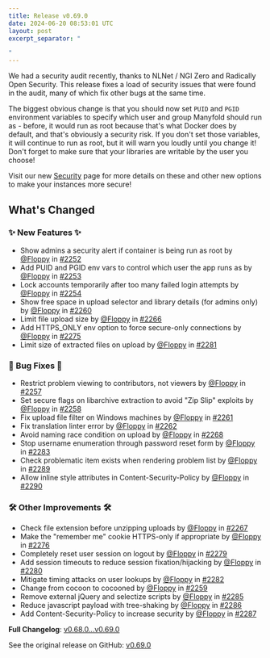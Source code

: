 ```yaml
---
title: Release v0.69.0
date: 2024-06-20 08:53:01 UTC
layout: post
excerpt_separator: "

"
---
```

We had a security audit recently, thanks to NLNet / NGI Zero and Radically Open Security. This release fixes a load of security issues that were found in the audit, many of which fix other bugs at the same time.

The biggest obvious change is that you should now set `PUID` and `PGID` environment variables to specify which user and group Manyfold should run as - before, it would run as root because that's what Docker does by default, and that's obviously a security risk. If you don't set those variables, it will continue to run as root, but it will warn you loudly until you change it! Don't forget to make sure that your libraries are writable by the user you choose!

Visit our new [Security](https://manyfold.app/sysadmin/security) page for more details on these and other new options to make your instances more secure!

<!-- Release notes generated using configuration in .github/release.yml at main -->

## What's Changed
### ✨ New Features ✨
* Show admins a security alert if container is being run as root by [@Floppy](https://github.com/Floppy) in [#2252](https://github.com/manyfold3d/manyfold/pull/2252)
* Add PUID and PGID env vars to control which user the app runs as by [@Floppy](https://github.com/Floppy) in [#2253](https://github.com/manyfold3d/manyfold/pull/2253)
* Lock accounts temporarily after too many failed login attempts by [@Floppy](https://github.com/Floppy) in [#2254](https://github.com/manyfold3d/manyfold/pull/2254)
* Show free space in upload selector and library details (for admins only) by [@Floppy](https://github.com/Floppy) in [#2260](https://github.com/manyfold3d/manyfold/pull/2260)
* Limit file upload size by [@Floppy](https://github.com/Floppy) in [#2266](https://github.com/manyfold3d/manyfold/pull/2266)
* Add HTTPS_ONLY env option to force secure-only connections by [@Floppy](https://github.com/Floppy) in [#2275](https://github.com/manyfold3d/manyfold/pull/2275)
* Limit size of extracted files on upload by [@Floppy](https://github.com/Floppy) in [#2281](https://github.com/manyfold3d/manyfold/pull/2281)
### 🐛 Bug Fixes 🐛
* Restrict problem viewing to contributors, not viewers by [@Floppy](https://github.com/Floppy) in [#2257](https://github.com/manyfold3d/manyfold/pull/2257)
* Set secure flags on libarchive extraction to avoid "Zip Slip" exploits by [@Floppy](https://github.com/Floppy) in [#2258](https://github.com/manyfold3d/manyfold/pull/2258)
* Fix upload file filter on Windows machines by [@Floppy](https://github.com/Floppy) in [#2261](https://github.com/manyfold3d/manyfold/pull/2261)
* Fix translation linter error by [@Floppy](https://github.com/Floppy) in [#2262](https://github.com/manyfold3d/manyfold/pull/2262)
* Avoid naming race condition on upload by [@Floppy](https://github.com/Floppy) in [#2268](https://github.com/manyfold3d/manyfold/pull/2268)
* Stop username enumeration through password reset form by [@Floppy](https://github.com/Floppy) in [#2283](https://github.com/manyfold3d/manyfold/pull/2283)
* Check problematic item exists when rendering problem list by [@Floppy](https://github.com/Floppy) in [#2289](https://github.com/manyfold3d/manyfold/pull/2289)
* Allow inline style attributes in Content-Security-Policy by [@Floppy](https://github.com/Floppy) in [#2290](https://github.com/manyfold3d/manyfold/pull/2290)
### 🛠️ Other Improvements 🛠️
* Check file extension before unzipping uploads by [@Floppy](https://github.com/Floppy) in [#2267](https://github.com/manyfold3d/manyfold/pull/2267)
* Make the "remember me" cookie HTTPS-only if appropriate by [@Floppy](https://github.com/Floppy) in [#2276](https://github.com/manyfold3d/manyfold/pull/2276)
* Completely reset user session on logout by [@Floppy](https://github.com/Floppy) in [#2279](https://github.com/manyfold3d/manyfold/pull/2279)
* Add session timeouts to reduce session fixation/hijacking by [@Floppy](https://github.com/Floppy) in [#2280](https://github.com/manyfold3d/manyfold/pull/2280)
* Mitigate timing attacks on user lookups by [@Floppy](https://github.com/Floppy) in [#2282](https://github.com/manyfold3d/manyfold/pull/2282)
* Change from cocoon to cocooned by [@Floppy](https://github.com/Floppy) in [#2259](https://github.com/manyfold3d/manyfold/pull/2259)
* Remove external jQuery and selectize scripts by [@Floppy](https://github.com/Floppy) in [#2285](https://github.com/manyfold3d/manyfold/pull/2285)
* Reduce javascript payload with tree-shaking by [@Floppy](https://github.com/Floppy) in [#2286](https://github.com/manyfold3d/manyfold/pull/2286)
* Add Content-Security-Policy to increase security by [@Floppy](https://github.com/Floppy) in [#2287](https://github.com/manyfold3d/manyfold/pull/2287)


**Full Changelog**: [v0.68.0...v0.69.0](https://github.com/manyfold3d/manyfold/compare/v0.68.0...v0.69.0)

See the original release on GitHub: [v0.69.0](https://github.com/manyfold3d/manyfold/releases/tag/v0.69.0)
